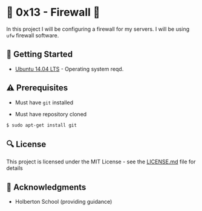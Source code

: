 # :shell: 0x13 - Firewall :shell:

In this project I will be configuring a firewall for my servers. I will be using `ufw` firewall software.

## :running: Getting Started

* [Ubuntu 14.04 LTS](http://releases.ubuntu.com/14.04/) - Operating system reqd.

## :warning: Prerequisites

* Must have `git` installed

* Must have repository cloned


```
$ sudo apt-get install git
```


## :mag: License

This project is licensed under the MIT License - see the [LICENSE.md](https://github.com/BennettDixon/holberton-system_engineering-devops/blob/master/LICENSE.md) file for details



## :mega: Acknowledgments

* Holberton School (providing guidance)
